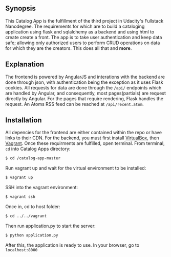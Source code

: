 ## Synopsis

This Catalog App is the fulfillment of the third project in Udacity's Fullstack Nanodegree. The requirements for which are to build a cataloging application using flask and sqlalchemy as a backend and using html to create create a front. The app is to take user authentication and keep data safe; allowing only authorized users to perform CRUD operations on data for which they are the creators. This does all that and **more**.

## Explanation

The frontend is powered by AngularJS and interations with the backend are done through json, with authentication being the exception as it uses Flask cookies. All requests for data are done through the `/api/` endpoints which are handled by Angular, and consequently, most pages(partials) are request directly by Angular. For the pages that require rendering, Flask handles the request. 
An Atoms RSS feed can be reached at `/api/recent.atom`.

## Installation

All depencies for the frontend are either contained within the repo or have links to their CDN. For the backend, you must first install [VirtualBox](https://www.virtualbox.org/), then [Vagrant](https://www.vagrantup.com/). Once these requirments are fulfilled, open terminal. From terminal, `cd` into Catalog Apps directory:
```sh
$ cd /catalog-app-master
```
Run vagrant up and wait for the virtual environment to be installed:
```sh
$ vagrant up
```
SSH into the vagrant environment:
```sh
$ vagrant ssh
```
Once in, cd to host folder:
```sh
$ cd ../../vagrant
```
Then run application.py to start the server:
```sh
$ python application.py
```
After this, the application is ready to use. In your browser, go to `localhost:8000`

